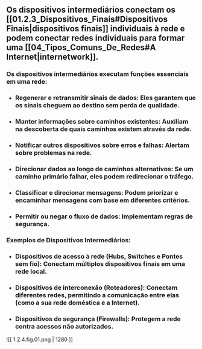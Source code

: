 ## Os **dispositivos intermediários** conectam os [[01.2.3_Dispositivos_Finais#Dispositivos Finais\|dispositivos finais]] individuais à rede e podem conectar redes individuais para formar uma [[04_Tipos_Comuns_De_Redes#A Internet\|internetwork]].

### Os dispositivos intermediários executam funções essenciais em uma rede:
* ### **Regenerar e retransmitir sinais de dados:** Eles garantem que os sinais cheguem ao destino sem perda de qualidade.
* ### **Manter informações sobre caminhos existentes:** Auxiliam na descoberta de quais caminhos existem através da rede.
* ### **Notificar outros dispositivos sobre erros e falhas:** Alertam sobre problemas na rede.
* ### **Direcionar dados ao longo de caminhos alternativos:** Se um caminho primário falhar, eles podem redirecionar o tráfego.
* ### **Classificar e direcionar mensagens:** Podem priorizar e encaminhar mensagens com base em diferentes critérios.
* ### **Permitir ou negar o fluxo de dados:** Implementam regras de segurança.
### Exemplos de Dispositivos Intermediários:
* ### **Dispositivos de acesso à rede (Hubs, Switches e Pontes sem fio):** Conectam múltiplos dispositivos finais em uma rede local.
* ### **Dispositivos de interconexão (Roteadores):** Conectam diferentes redes, permitindo a comunicação entre elas (como a sua rede doméstica e a Internet).
* ### **Dispositivos de segurança (Firewalls):** Protegem a rede contra acessos não autorizados.

![[ 1.2.4.fig.01.png | 1280 ]]